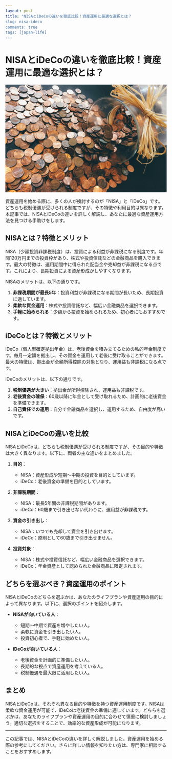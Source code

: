 ```yaml
---
layout: post
title: "NISAとiDeCoの違いを徹底比較！資産運用に最適な選択とは？
slug: nisa-ideco
comments: true
tags: [japan-life]
---
```

# NISAとiDeCoの違いを徹底比較！資産運用に最適な選択とは？

![NISA](/assets/img/20250204/06_01.jpg)

資産運用を始める際に、多くの人が検討するのが「NISA」と「iDeCo」です。どちらも税制優遇が受けられる制度ですが、その特徴や利用目的は異なります。本記事では、NISAとiDeCoの違いを詳しく解説し、あなたに最適な資産運用方法を見つける手助けをします。


<script async src="https://pagead2.googlesyndication.com/pagead/js/adsbygoogle.js?client=ca-pub-7886659064712565"
     crossorigin="anonymous"></script>
<!-- 광고2 -->
<ins class="adsbygoogle"
     style="display:block"
     data-ad-client="ca-pub-7886659064712565"
     data-ad-slot="1101493367"
     data-ad-format="auto"
     data-full-width-responsive="true"></ins>
<script>
     (adsbygoogle = window.adsbygoogle || []).push({});
</script>
## NISAとは？特徴とメリット

NISA（少額投資非課税制度）は、投資による利益が非課税になる制度です。年間120万円までの投資枠があり、株式や投資信託などの金融商品を購入できます。最大の特徴は、運用期間中に得られた配当金や売却益が非課税になる点です。これにより、長期投資による資産形成がしやすくなります。

NISAのメリットは、以下の通りです。

1. **非課税期間が最長5年**：投資利益が非課税になる期間が長いため、長期投資に適しています。
2. **柔軟な資金運用**：株式や投資信託など、幅広い金融商品を選択できます。
3. **手軽に始められる**：少額から投資を始められるため、初心者にもおすすめです。

## iDeCoとは？特徴とメリット

iDeCo（個人型確定拠出年金）は、老後資金を積み立てるための私的年金制度です。毎月一定額を拠出し、その資金を運用して老後に受け取ることができます。最大の特徴は、拠出金が全額所得控除の対象となり、運用益も非課税になる点です。

iDeCoのメリットは、以下の通りです。

1. **税制優遇が大きい**：拠出金が所得控除され、運用益も非課税です。
2. **老後資金の確保**：60歳以降に年金として受け取れるため、計画的に老後資金を準備できます。
3. **自己責任での運用**：自分で金融商品を選択し、運用するため、自由度が高いです。

## NISAとiDeCoの違いを比較

NISAとiDeCoは、どちらも税制優遇が受けられる制度ですが、その目的や特徴は大きく異なります。以下に、両者の主な違いをまとめました。

1. **目的**：
   - NISA：資産形成や短期～中期の投資を目的としています。
   - iDeCo：老後資金の準備を目的としています。

2. **非課税期間**：
   - NISA：最長5年間の非課税期間があります。
   - iDeCo：60歳まで引き出せない代わりに、運用益が非課税です。

3. **資金の引き出し**：
   - NISA：いつでも売却して資金を引き出せます。
   - iDeCo：原則として60歳まで引き出せません。

4. **投資対象**：
   - NISA：株式や投資信託など、幅広い金融商品を選択できます。
   - iDeCo：年金資産として認められた金融商品に限定されます。


<script async src="https://pagead2.googlesyndication.com/pagead/js/adsbygoogle.js?client=ca-pub-7886659064712565"
     crossorigin="anonymous"></script>
<!-- 광고2 -->
<ins class="adsbygoogle"
     style="display:block"
     data-ad-client="ca-pub-7886659064712565"
     data-ad-slot="1101493367"
     data-ad-format="auto"
     data-full-width-responsive="true"></ins>
<script>
     (adsbygoogle = window.adsbygoogle || []).push({});
</script>
## どちらを選ぶべき？資産運用のポイント

NISAとiDeCoのどちらを選ぶかは、あなたのライフプランや資産運用の目的によって異なります。以下に、選択のポイントを紹介します。

- **NISAが向いている人**：
  - 短期～中期で資産を増やしたい人。
  - 柔軟に資金を引き出したい人。
  - 投資初心者で、手軽に始めたい人。

- **iDeCoが向いている人**：
  - 老後資金を計画的に準備したい人。
  - 長期的な視点で資産運用を考えている人。
  - 税制優遇を最大限に活用したい人。

## まとめ

NISAとiDeCoは、それぞれ異なる目的や特徴を持つ資産運用制度です。NISAは柔軟な資金運用が可能で、iDeCoは老後資金の準備に適しています。どちらを選ぶかは、あなたのライフプランや資産運用の目的に合わせて慎重に検討しましょう。適切な選択をすることで、効率的な資産形成が可能になります。

<script async src="https://pagead2.googlesyndication.com/pagead/js/adsbygoogle.js?client=ca-pub-7886659064712565"
     crossorigin="anonymous"></script>
<!-- 광고2 -->
<ins class="adsbygoogle"
     style="display:block"
     data-ad-client="ca-pub-7886659064712565"
     data-ad-slot="1101493367"
     data-ad-format="auto"
     data-full-width-responsive="true"></ins>
<script>
     (adsbygoogle = window.adsbygoogle || []).push({});
</script>

---

この記事では、NISAとiDeCoの違いを詳しく解説しました。資産運用を始める際の参考にしてください。さらに詳しい情報を知りたい方は、専門家に相談することをおすすめします。